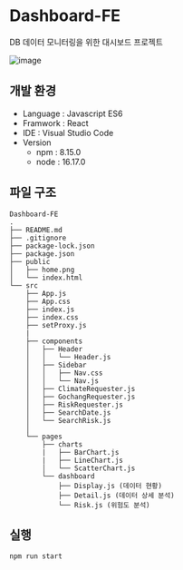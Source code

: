 # Dashboard-FE

DB 데이터 모니터링을 위한 대시보드 프로젝트

![image](https://user-images.githubusercontent.com/69198709/203470453-62852518-8825-414c-8f4c-80b1254d28a4.png)

## 개발 환경

- Language : Javascript ES6
- Framwork : React
- IDE : Visual Studio Code
- Version
  - npm : 8.15.0
  - node : 16.17.0

## 파일 구조

```
Dashboard-FE
.
├── README.md
├── .gitignore
├── package-lock.json
├── package.json
├── public
│   ├── home.png
│   └── index.html
└── src
    ├── App.js
    ├── App.css
    ├── index.js
    ├── index.css
    ├── setProxy.js
    |
    ├── components
    │   ├── Header
    │   │   └── Header.js
    │   ├── Sidebar
    │   │   ├── Nav.css
    │   │   └── Nav.js
    │   ├── ClimateRequester.js
    │   ├── GochangRequester.js
    │   ├── RiskRequester.js
    │   ├── SearchDate.js
    │   └── SearchRisk.js
    │
    └── pages
        ├── charts
        |   ├── BarChart.js
        |   ├── LineChart.js
        │   └── ScatterChart.js
        └── dashboard
            ├── Display.js (데이터 현황)
            ├── Detail.js (데이터 상세 분석)
            └── Risk.js (위험도 분석)
```

## 실행

`npm run start`

